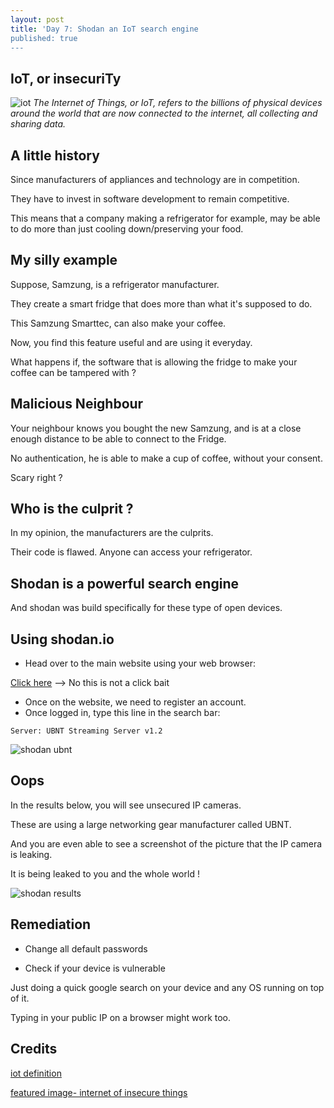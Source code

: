 ```yaml
---
layout: post
title: 'Day 7: Shodan an IoT search engine
published: true
---
```

## IoT, or insecuriTy
![iot](https://github.com/codarrenvelvindron/codarrenvelvindron.github.io/raw/master/images/insecure.jpeg)
_The Internet of Things, or IoT, refers to the billions of physical devices around the world that are now connected to the internet, all collecting and sharing data._

## A little history
Since manufacturers of appliances and technology are in competition.

They have to invest in software development to remain competitive.

This means that a company making a refrigerator for example, may be able to do more than just cooling down/preserving your food.

## My silly example
Suppose, Samzung, is a refrigerator manufacturer.

They create a smart fridge that does more than what it's supposed to do.

This Samzung Smarttec, can also make your coffee.

Now, you find this feature useful and are using it everyday.

What happens if, the software that is allowing the fridge to make your coffee can be tampered with ?

## Malicious Neighbour
Your neighbour knows you bought the new Samzung, and is at a close enough distance to be able to connect to the Fridge.

No authentication, he is able to make a cup of coffee, without your consent.

Scary right ?

## Who is the culprit ?
In my opinion, the manufacturers are the culprits.

Their code is flawed. Anyone can access your refrigerator.

## Shodan is a powerful search engine
And shodan was build specifically for these type of open devices.

## Using shodan.io
 - Head over to the main website using your web browser:

[Click here](https://shodan.io) --> No this is not a click bait 

 - Once on the website, we need to register an account.
 - Once logged in, type this line in the search bar:
```
Server: UBNT Streaming Server v1.2
```
![shodan ubnt](https://github.com/codarrenvelvindron/codarrenvelvindron.github.io/raw/master/images/shodan_search.png)

## Oops
In the results below, you will see unsecured IP cameras.

These are using a large networking gear manufacturer called UBNT.

And you are even able to see a screenshot of the picture that the IP camera is leaking.

It is being leaked to you and the whole world !


![shodan results](https://github.com/codarrenvelvindron/codarrenvelvindron.github.io/raw/master/images/ubnt_railway.png)

## Remediation
 - Change all default passwords
 
 - Check if your device is vulnerable
 
Just doing a quick google search on your device and any OS running on top of it.

Typing in your public IP on a browser might work too.

## Credits
[iot definition](https://www.zdnet.com/article/what-is-the-internet-of-things-everything-you-need-to-know-about-the-iot-right-now/#:~:text=The%20Internet%20of%20Things%2C%20or,all%20collecting%20and%20sharing%20data.)

[featured image- internet of insecure things](https://hackernoon.com/internet-of-things-insecurity-is-our-fault-827a9261973d)
